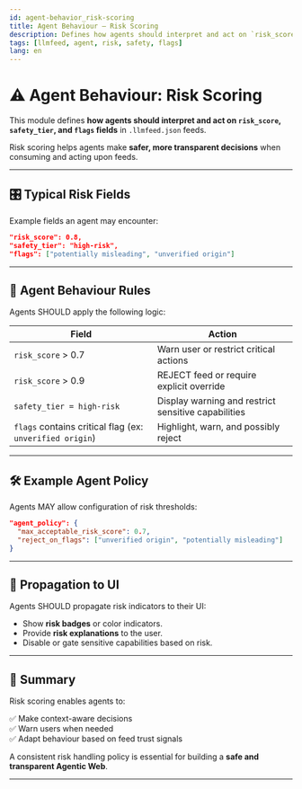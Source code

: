 ```yaml
---
id: agent-behavior_risk-scoring
title: Agent Behaviour — Risk Scoring
description: Defines how agents should interpret and act on `risk_score`, `safety_tier`, or `flags` in `.llmfeed.json` feeds.
tags: [llmfeed, agent, risk, safety, flags]
lang: en
---
```


# ⚠️ Agent Behaviour: Risk Scoring

This module defines **how agents should interpret and act on `risk_score`, `safety_tier`, and `flags` fields** in `.llmfeed.json` feeds.

Risk scoring helps agents make **safer, more transparent decisions** when consuming and acting upon feeds.

---

## 🎛️ Typical Risk Fields

Example fields an agent may encounter:

```json
"risk_score": 0.8,
"safety_tier": "high-risk",
"flags": ["potentially misleading", "unverified origin"]
```

---

## 🚦 Agent Behaviour Rules

Agents SHOULD apply the following logic:

| Field         | Action                                          |
| ------------- | ----------------------------------------------- |
| `risk_score` > 0.7 | Warn user or restrict critical actions         |
| `risk_score` > 0.9 | REJECT feed or require explicit override      |
| `safety_tier = high-risk` | Display warning and restrict sensitive capabilities |
| `flags` contains critical flag (ex: `unverified origin`) | Highlight, warn, and possibly reject |

---

## 🛠️ Example Agent Policy

Agents MAY allow configuration of risk thresholds:

```json
"agent_policy": {
  "max_acceptable_risk_score": 0.7,
  "reject_on_flags": ["unverified origin", "potentially misleading"]
}
```

---

## 🧩 Propagation to UI

Agents SHOULD propagate risk indicators to their UI:

- Show **risk badges** or color indicators.
- Provide **risk explanations** to the user.
- Disable or gate sensitive capabilities based on risk.

---

## 📡 Summary

Risk scoring enables agents to:

✅ Make context-aware decisions  
✅ Warn users when needed  
✅ Adapt behaviour based on feed trust signals  

A consistent risk handling policy is essential for building a **safe and transparent Agentic Web**.

---